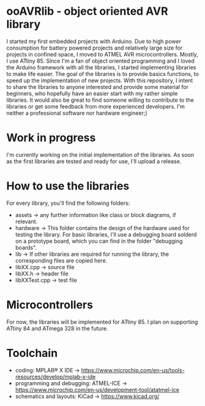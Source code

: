 # ooAVRlib - object oriented AVR library
I started my first embedded projects with Arduino. Due to high power consumption for battery powered projects and relatively large size for projects in confined space, I moved to ATMEL AVR microcontrollers. Mostly, I use ATtiny 85. Since I'm a fan of object oriented programming and I loved the Arduino framework with all the libraries, I started implementing libraries to make life easier. The goal of the libraries is to provide basics functions, to speed up the implementation of new projects. With this repository, I intent to share the libraries to anyone interested and provide some material for beginners, who hopefully have an easier start with my rather simple libraries. It would also be great to find someone willing to contribute to the libraries or get some feedback from more experienced developers. I'm neither a professional software nor hardware engineer;)

# Work in progress
I'm currently working on the initial implementation of the libraries. As soon as the first libraries are tested and ready for use, I'll upload a release.

# How to use the libraries
For every library, you'll find the following folders:
- assets -> any further information like class or block diagrams, if relevant.
- hardware -> This folder contains the design of the hardware used for testing the library. For basic libraries, I'll use a debugging board solderd on a prototype board, which you can find in the folder "debugging boards".
- lib -> If other libraries are required for running the library, the corresponding files are copied here.
- libXX.cpp -> source file
- libXX.h -> header file
- libXXTest.cpp -> test file

# Microcontrollers
For now, the libraries will be implemented for ATtiny 85. I plan on supporting ATtiny 84 and ATmega 328 in the future.

# Toolchain
- coding: MPLAB® X IDE -> https://www.microchip.com/en-us/tools-resources/develop/mplab-x-ide
- programming and debugging: ATMEL-ICE -> https://www.microchip.com/en-us/development-tool/atatmel-ice
- schematics and layouts: KiCad -> https://www.kicad.org/

